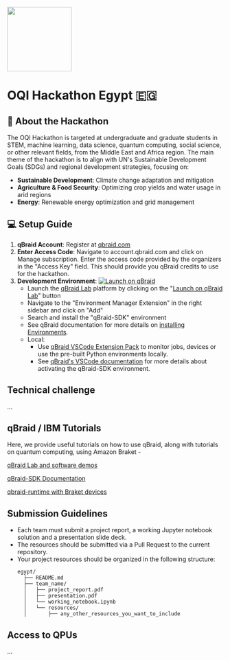 [<img src="https://qbraid-static.s3.amazonaws.com/logos/Launch_on_qBraid_white.png" width="150">](https://account.qbraid.com?gitHubUrl=https://github.com/qBraid/oqi-hacks-2025.git)

# OQI Hackathon Egypt 🇪🇬

## 🌟 About the Hackathon

The OQI Hackathon is targeted at undergraduate and graduate students in STEM, machine learning, data science, quantum computing, social science, or other relevant fields, from the Middle East and Africa region. The main theme of the hackathon is to align with UN's Sustainable Development Goals (SDGs) and regional development strategies, focusing on:

- **Sustainable Development**: Climate change adaptation and mitigation
- **Agriculture & Food Security**: Optimizing crop yields and water usage in arid regions
- **Energy**: Renewable energy optimization and grid management

## 💻 Setup Guide
1. **qBraid Account**: Register at [qbraid.com](https://qbraid.com)
2. **Enter Access Code**: Navigate to account.qbraid.com and click on Manage subscription. Enter the access code provided by the organizers in the "Access Key" field. This should provide you qBraid credits to use for the hackathon.
3. **Development Environment**: 
    [![Launch on qBraid](https://img.shields.io/badge/Launch-qBraid-blue)](https://account.qbraid.com/?gitHubUrl=https://github.com/OpenQuantumInstitute/oqi-hacks-2025.git)
     - Launch the [qBraid Lab](https://docs.qbraid.com/lab/user-guide/getting-started) platform by clicking on the "[Launch on qBraid Lab](https://account.qbraid.com/?gitHubUrl=https://github.com/OpenQuantumInstitute/oqi-hacks-2025.git)" button 
     - Navigate to the "Environment Manager Extension" in the right sidebar and click on "Add"
     - Search and install the "qBraid-SDK" environment 
     - See qBraid documentation for more details on [installing Environments](https://docs.qbraid.com/lab/user-guide/environments#install-environment).
   - Local: 
     - Use [qBraid VSCode Extension Pack](https://docs.qbraid.com/vscode/user-guide/overview#extension-packs) to monitor jobs, devices or use the pre-built Python environments locally.
     - See [qBraid's VSCode documentation](https://docs.qbraid.com/vscode/user-guide/quantum-console) for more details about activating the qBraid-SDK environment.

##  Technical challenge 
...

## qBraid / IBM Tutorials

Here, we provide useful tutorials on how to use qBraid, along with tutorials on quantum computing, using Amazon Braket -

[qBraid Lab and software demos](https://github.com/qbraid/qbraid-lab-demo)

[qBraid-SDK Documentation](https://docs.qbraid.com/sdk/user-guide/overview)

[qbraid-runtime with Braket devices](https://github.com/qBraid/qbraid-lab-demo/blob/main/qbraid_sdk/qbraid_runtime_qbraid_provider_aws.ipynb)

## Submission Guidelines 

- Each team must submit a project report, a working Jupyter notebook solution and a presentation slide deck. 
- The resources should be submitted via a Pull Request to the current repository. 
- Your project resources should be organized in the following structure:
  ```
  egypt/
    ├── README.md
    ├── team_name/
    │   ├── project_report.pdf
    │   ├── presentation.pdf
    │   └── working_notebook.ipynb
    │   └── resources/
    │       ├── any_other_resources_you_want_to_include
  ```

## Access to QPUs

...
